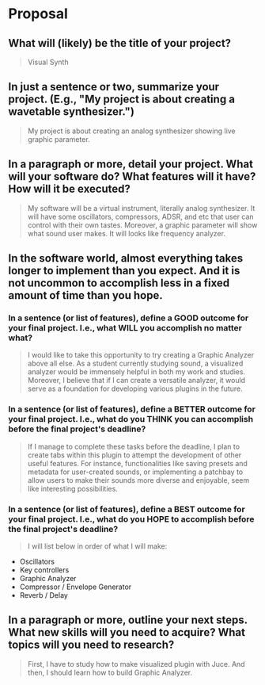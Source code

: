 # Proposal

## What will (likely) be the title of your project?

> Visual Synth

## In just a sentence or two, summarize your project. (E.g., "My project is about creating a wavetable synthesizer.")

> My project is about creating an analog synthesizer showing live graphic parameter.

## In a paragraph or more, detail your project. What will your software do? What features will it have? How will it be executed?

> My software will be a virtual instrument, literally analog synthesizer. It will have some oscillators, compressors, ADSR, and etc that user can control with their own tastes. Moreover, a graphic parameter will show what sound user makes. It will looks like frequency analyzer.

## In the software world, almost everything takes longer to implement than you expect. And it is not uncommon to accomplish less in a fixed amount of time than you hope.

### In a sentence (or list of features), define a GOOD outcome for your final project. I.e., what WILL you accomplish no matter what?

> I would like to take this opportunity to try creating a Graphic Analyzer above all else. As a student currently studying sound, a visualized analyzer would be immensely helpful in both my work and studies. Moreover, I believe that if I can create a versatile analyzer, it would serve as a foundation for developing various plugins in the future.

### In a sentence (or list of features), define a BETTER outcome for your final project. I.e., what do you THINK you can accomplish before the final project's deadline?

> If I manage to complete these tasks before the deadline, I plan to create tabs within this plugin to attempt the development of other useful features. For instance, functionalities like saving presets and metadata for user-created sounds, or implementing a patchbay to allow users to make their sounds more diverse and enjoyable, seem like interesting possibilities.

### In a sentence (or list of features), define a BEST outcome for your final project. I.e., what do you HOPE to accomplish before the final project's deadline?

> I will list below in order of what I will make:
 - Oscillators
 - Key controllers
 - Graphic Analyzer
 - Compressor / Envelope Generator
 - Reverb / Delay

## In a paragraph or more, outline your next steps. What new skills will you need to acquire? What topics will you need to research?

> First, I have to study how to make visualized plugin with Juce. And then, I should learn how to build Graphic Analyzer.